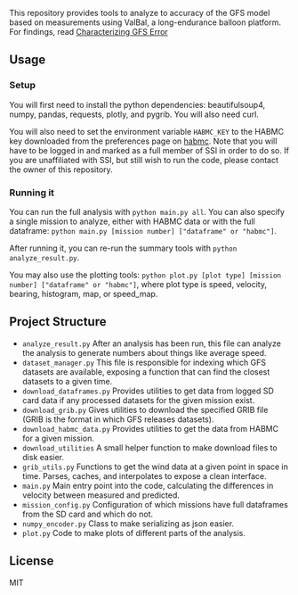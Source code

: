 
This repository provides tools to analyze to accuracy of the GFS model based on measurements using ValBal, a long-endurance balloon platform. For findings, read [Characterizing GFS Error](docs/Characterizing%20GFS%20Error.pdf)

## Usage

### Setup

You will first need to install the python dependencies: beautifulsoup4, numpy, pandas, requests, plotly, and pygrib. You will also need curl.

You will also need to set the environment variable `HABMC_KEY` to the HABMC key downloaded from the preferences page on [habmc](https://habmc.stanfordssi.org). Note that you will have to be logged in and marked as a full member of SSI in order to do so. If you are unaffiliated with SSI, but still wish to run the code, please contact the owner of this repository.

### Running it

You can run the full analysis with `python main.py all`. You can also specify a single mission to analyze, either with HABMC data or with the full dataframe: `python main.py [mission number] ["dataframe" or "habmc"]`.

After running it, you can re-run the summary tools with `python analyze_result.py`.

You may also use the plotting tools: `python plot.py [plot type] [mission number] ["dataframe" or "habmc"]`, where plot type is speed, velocity, bearing, histogram, map, or speed_map.  

## Project Structure

- `analyze_result.py` After an analysis has been run, this file can analyze the analysis to generate numbers about things like average speed.
- `dataset_manager.py` This file is responsible for indexing which GFS datasets are available, exposing a function that can find the closest datasets to a given time.
- `download_dataframes.py` Provides utilities to get data from logged SD card data if any processed datasets for the given mission exist.
- `download_grib.py` Gives utilities to download the specified GRIB file (GRIB is the format in which GFS releases datasets).
- `download_habmc_data.py` Provides utilities to get the data from HABMC for a given mission.
- `download_utilities` A small helper function to make download files to disk easier.
- `grib_utils.py` Functions to get the wind data at a given point in space in time. Parses, caches, and interpolates to expose a clean interface.
- `main.py` Main entry point into the code, calculating the differences in velocity between measured and predicted.
- `mission_config.py` Configuration of which missions have full dataframes from the SD card and which do not.
- `numpy_encoder.py` Class to make serializing as json easier.
- `plot.py` Code to make plots of different parts of the analysis.

## License
MIT